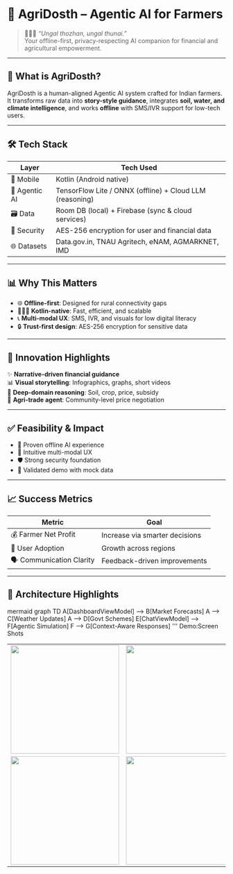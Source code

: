 # 🌾 AgriDosth – Agentic AI for Farmers

> 🧑🏽‍🌾 *“Ungal thozhan, ungal thunai.”*  
> Your offline-first, privacy-respecting AI companion for financial and agricultural empowerment.

---

## 🧠 What is AgriDosth?

AgriDosth is a human-aligned Agentic AI system crafted for Indian farmers. It transforms raw data into **story-style guidance**, integrates **soil, water, and climate intelligence**, and works **offline** with SMS/IVR support for low-tech users.

---

## 🛠️ Tech Stack

| Layer         | Tech Used                                                                 |
|--------------|---------------------------------------------------------------------------|
| 📱 Mobile     | Kotlin (Android native)                                                  |
| 🧠 Agentic AI | TensorFlow Lite / ONNX (offline) + Cloud LLM (reasoning)                 |
| 🗃️ Data       | Room DB (local) + Firebase (sync & cloud services)                       |
| 🔐 Security   | AES-256 encryption for user and financial data                           |
| 🌐 Datasets   | Data.gov.in, TNAU Agritech, eNAM, AGMARKNET, IMD                         |

---

## 📊 Why This Matters

- 🌐 **Offline-first**: Designed for rural connectivity gaps  
- 🧑🏽‍💻 **Kotlin-native**: Fast, efficient, and scalable  
- 📞 **Multi-modal UX**: SMS, IVR, and visuals for low digital literacy  
- 🔒 **Trust-first design**: AES-256 encryption for sensitive data

---

## 🚀 Innovation Highlights

✨ **Narrative-driven financial guidance**  
📊 **Visual storytelling**: Infographics, graphs, short videos  
🧬 **Deep-domain reasoning**: Soil, crop, price, subsidy  
🤝 **Agri-trade agent**: Community-level price negotiation

---

## ✅ Feasibility & Impact

- 🧪 Proven offline AI experience  
- 🧭 Intuitive multi-modal UX  
- 🛡️ Strong security foundation  
- 🧾 Validated demo with mock data

---

## 📈 Success Metrics

| Metric                     | Goal                             |
|---------------------------|----------------------------------|
| 💰 Farmer Net Profit       | Increase via smarter decisions   |
| 📲 User Adoption           | Growth across regions            |
| 🗣️ Communication Clarity   | Feedback-driven improvements     |

---

## 🧬 Architecture Highlights

mermaid
graph TD
  A[DashboardViewModel] --> B[Market Forecasts]
  A --> C[Weather Updates]
  A --> D[Govt Schemes]
  E[ChatViewModel] --> F[Agentic Simulation]
  F --> G[Context-Aware Responses] '''
Demo:Screen Shots

<table> <tr> <td><img src="https://github.com/user-attachments/assets/b8fe40cc-9034-43ec-b82a-64af725a1816" width="250"/></td> <td>
<img src="https://github.com/user-attachments/assets/fb8416e9-d3fe-48c5-9826-b7db2e45cdb7" width ="250"/></td> </tr> <tr> <td><img src="https://github.com/user-attachments/assets/b7487b7a-6f0b-4a54-8903-7809337b6ddf" width="250"/></td> <td><img src="https://github.com/user-attachments/assets/cafbab52-646f-47e2-9b3e-68cf2c9e21cb" width="250"/></td> </tr> </table>

